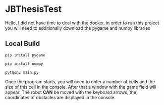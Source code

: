 # JBThesisTest
Hello, I did not have time to deal with the docker, in order to run this project you will need to additionally download the pygame and numpy libraries

## Local Build
``pip install pygame``

``pip install numpy``

``python3 main.py``

Once the program starts, you will need to enter a number of cells and the size of this cell in the console. After that a window with the game field will appear. The robot **CAN** be moved with the keyboard arrows, the coordinates of obstacles are displayed in the console. 